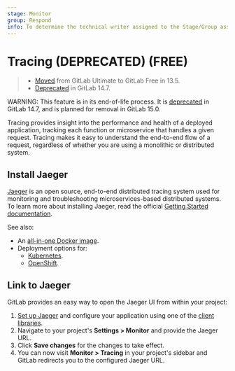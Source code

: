 ```yaml
---
stage: Monitor
group: Respond
info: To determine the technical writer assigned to the Stage/Group associated with this page, see https://about.gitlab.com/handbook/engineering/ux/technical-writing/#assignments
---
```


# Tracing (DEPRECATED) **(FREE)**

> - [Moved](https://gitlab.com/gitlab-org/gitlab/-/issues/42645) from GitLab Ultimate to GitLab Free in 13.5.
> - [Deprecated](https://gitlab.com/gitlab-org/gitlab/-/issues/346540) in GitLab 14.7.

WARNING:
This feature is in its end-of-life process. It is [deprecated](https://gitlab.com/gitlab-org/gitlab/-/issues/346540)
in GitLab 14.7, and is planned for removal in GitLab 15.0.

Tracing provides insight into the performance and health of a deployed application, tracking each
function or microservice that handles a given request. Tracing makes it easy to understand the
end-to-end flow of a request, regardless of whether you are using a monolithic or distributed
system.

## Install Jaeger

[Jaeger](https://www.jaegertracing.io/) is an open source, end-to-end distributed tracing system
used for monitoring and troubleshooting microservices-based distributed systems. To learn more about
installing Jaeger, read the official
[Getting Started documentation](https://www.jaegertracing.io/docs/latest/getting-started/).

See also:

- An [all-in-one Docker image](https://www.jaegertracing.io/docs/latest/getting-started/#all-in-one).
- Deployment options for:
  - [Kubernetes](https://github.com/jaegertracing/jaeger-kubernetes).
  - [OpenShift](https://github.com/jaegertracing/jaeger-openshift).

## Link to Jaeger

GitLab provides an easy way to open the Jaeger UI from within your project:

1. [Set up Jaeger](https://www.jaegertracing.io) and configure your application using one of the
   [client libraries](https://www.jaegertracing.io/docs/latest/client-libraries/).
1. Navigate to your project's **Settings > Monitor** and provide the Jaeger URL.
1. Click **Save changes** for the changes to take effect.
1. You can now visit **Monitor > Tracing** in your project's sidebar and GitLab redirects you to
   the configured Jaeger URL.

